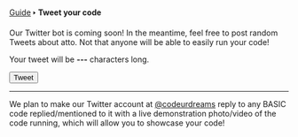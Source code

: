 [Guide](/index.md) 🢒 **Tweet your code**

Our Twitter bot is coming soon! In the meantime, feel free to post random Tweets about atto. Not that anyone will be able to easily run your code!

<div class="tweetableCode"></div>

Your tweet will be <strong class="tweetableCodeSize">---</strong> characters long.

<button onclick="startTweetIntent();">Tweet</button>

---

We plan to make our Twitter account at <a href="https://twitter.com/codeurdreams" target="_blank">@codeurdreams</a> reply to any BASIC code replied/mentioned to it with a live demonstration photo/video of the code running, which will allow you to showcase your code!
